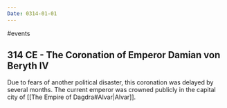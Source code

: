 ```yaml
---
Date: 0314-01-01
---
```

#events
## 314 CE - The Coronation of Emperor Damian von Beryth IV 
Due to fears of another political disaster, this coronation was delayed by several months. The current emperor was crowned publicly in the capital city of [[The Empire of Dagdra#Alvar|Alvar]].